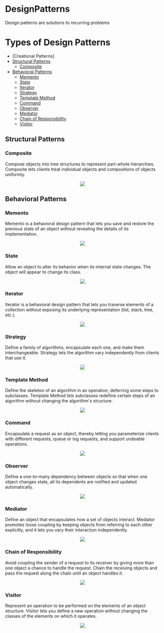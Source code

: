 # DesignPatterns
Design patterns are solutions to recurring problems
# Types of Design Patterns
 
* [Creational Patterns]
* [Structural Patterns](#Structural-Patterns)
  * [Composite](#Composite)
* [Behavioral Patterns](#Behavioral-Patterns)
  * [Memento](#memento)
  * [State](#state)
  * [Iterator](#iterator)
  * [Strategy](#strategy)
  * [Template Method](#Template-Method)
  * [Command](#Command)
  * [Observer](#Observer)
  * [Mediator](#Mediator)
  * [Chain of Responsibility](#Chain-of-Responsibility)
  * [Visitor](#Visitor)

## Structural Patterns

### Composite
Compose objects into tree structures to represent part-whole hierarchies. Composite lets clients treat individual objects and compositions of objects uniformly. 
<p align="center">
  <img src="https://www.dofactory.com/img/diagrams/net/composite.gif" />
</p>

## Behavioral Patterns

### Memento
Memento is a behavioral design pattern that lets you save and restore the previous state of an object without revealing the details of its implementation.
<p align="center">
  <img src="https://www.dofactory.com/img/diagrams/net/memento.gif" />
</p>

### State
Allow an object to alter its behavior when its internal state changes. The object will appear to change its class.
<p align="center">
  <img src="https://www.dofactory.com/img/diagrams/net/state.gif" />
</p>

### Iterator
Iterator is a behavioral design pattern that lets you traverse elements of a collection without exposing its underlying representation (list, stack, tree, etc.).
<p align="center">
  <img src="https://www.dofactory.com/img/diagrams/net/iterator.gif" />
</p>

### Strategy
Define a family of algorithms, encapsulate each one, and make them interchangeable. Strategy lets the algorithm vary independently from clients that use it.
<p align="center">
  <img src="https://www.dofactory.com/img/diagrams/net/strategy.gif" />
</p>

### Template Method
Define the skeleton of an algorithm in an operation, deferring some steps to subclasses. Template Method lets subclasses redefine certain steps of an algorithm without changing the algorithm's structure. 
<p align="center">
  <img src="https://www.dofactory.com/img/diagrams/net/template.gif" />
</p>

### Command
Encapsulate a request as an object, thereby letting you parameterize clients with different requests, queue or log requests, and support undoable operations. 
<p align="center">
  <img src="https://www.dofactory.com/img/diagrams/net/command.gif" />
</p>

### Observer
Define a one-to-many dependency between objects so that when one object changes state, all its dependents are notified and updated automatically.
<p align="center">
  <img src="https://www.dofactory.com/img/diagrams/net/observer.gif" />
</p>

### Mediator
Define an object that encapsulates how a set of objects interact. Mediator promotes loose coupling by keeping objects from referring to each other explicitly, and it lets you vary their interaction independently.
<p align="center">
  <img src="https://www.dofactory.com/img/diagrams/net/mediator.gif" />
</p>

### Chain of Responsibility
Avoid coupling the sender of a request to its receiver by giving more than one object a chance to handle the request. Chain the receiving objects and pass the request along the chain until an object handles it.
<p align="center">
  <img src="https://www.dofactory.com/img/diagrams/net/chain.gif" />
</p>

### Visitor
Represent an operation to be performed on the elements of an object structure. Visitor lets you define a new operation without changing the classes of the elements on which it operates. 
<p align="center">
  <img src="https://www.dofactory.com/img/diagrams/net/visitor.gif" />
</p>
